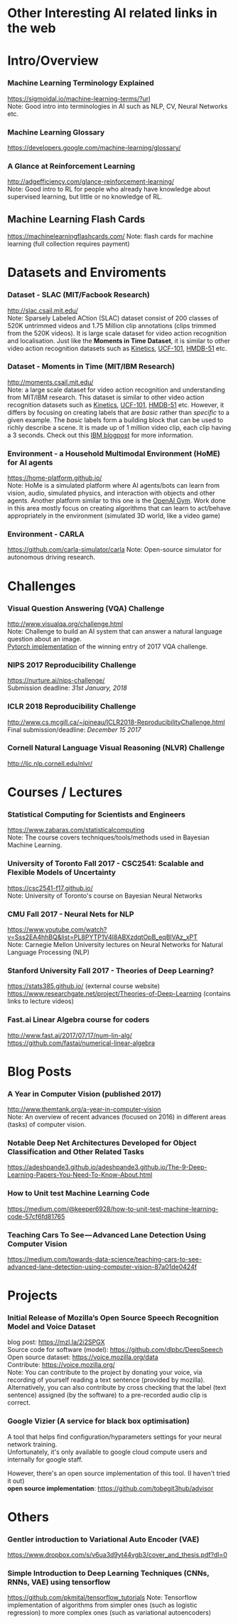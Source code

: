 # Other Interesting AI related links in the web
# Intro/Overview

### Machine Learning Terminology Explained
https://sigmoidal.io/machine-learning-terms/?url  
Note: Good intro into terminologies in AI such as NLP, CV, Neural Networks etc.

### Machine Learning Glossary
https://developers.google.com/machine-learning/glossary/

### A Glance at Reinforcement Learning
http://adgefficiency.com/glance-reinforcement-learning/  
Note: Good intro to RL for people who already have knowledge about supervised learning, but little or no knowledge of RL.

## Machine Learning Flash Cards
https://machinelearningflashcards.com/
Note: flash cards for machine learning (full collection requires payment)
  
# Datasets and Enviroments
### Dataset - SLAC (MIT/Facbook Research)
http://slac.csail.mit.edu/  
Note: Sparsely Labeled ACtion (SLAC) dataset consist of 200 classes of 520K untrimmed videos and 1.75 Million clip annotations (clips trimmed from the 520K videos). It is large scale dataset for video action recognition and localisation. Just like the **Moments in Time Dataset**, it is similar to other video action recognition datasets such as [Kinetics](https://deepmind.com/research/open-source/open-source-datasets/kinetics/), [UCF-101](http://crcv.ucf.edu/data/UCF101.php), [HMDB-51](http://serre-lab.clps.brown.edu/resource/hmdb-a-large-human-motion-database/#Downloads) etc.

### Dataset - Moments in Time (MIT/IBM Research)
http://moments.csail.mit.edu/  
Note: a large scale dataset for video action recognition and understanding from MIT/IBM research. This dataset is similar to other video action recognition datasets such as [Kinetics](https://deepmind.com/research/open-source/open-source-datasets/kinetics/), [UCF-101](http://crcv.ucf.edu/data/UCF101.php), [HMDB-51](http://serre-lab.clps.brown.edu/resource/hmdb-a-large-human-motion-database/#Downloads) etc. However, it differs by focusing on creating labels that are *basic* rather than *specific* to a given example. The *basic* labels form a building block that can be used to richly describe a scene. It is made up of 1 million video clip, each clip having a 3 seconds. Check out this [IBM blogpost](https://www.ibm.com/blogs/research/2017/12/ai-video-understanding/) for more information.

### Environment - a Household Multimodal Environment (HoME) for AI agents
https://home-platform.github.io/  
Note: HoMe is a simulated platform where AI agents/bots can learn from vision, audio, simulated physics, and interaction with objects and other agents. Another platform similar to this one is the [OpenAI Gym](https://gym.openai.com/envs/). Work done in this area mostly focus on creating algorithms that can learn to act/behave appropriately in the environment (simulated 3D world, like a video game)

### Environment - CARLA
https://github.com/carla-simulator/carla
Note: Open-source simulator for autonomous driving research.

# Challenges

### Visual Question Answering (VQA) Challenge
http://www.visualqa.org/challenge.html  
Note: Challenge to build an AI system that can answer a natural language question about an image.  
[Pytorch implementation](https://github.com/hengyuan-hu/bottom-up-attention-vqa) of the winning entry of 2017 VQA challenge.

### NIPS 2017 Reproducibility Challenge
https://nurture.ai/nips-challenge/  
Submission deadline: *31st January, 2018*

### ICLR 2018 Reproducibility Challenge
http://www.cs.mcgill.ca/~jpineau/ICLR2018-ReproducibilityChallenge.html  
Final submission/deadline: *December 15 2017*

### Cornell Natural Language Visual Reasoning (NLVR) Challenge
http://lic.nlp.cornell.edu/nlvr/
  
   
   
# Courses / Lectures

### Statistical Computing for Scientists and Engineers
https://www.zabaras.com/statisticalcomputing  
Note: The course covers techniques/tools/methods used in Bayesian Machine Learning.

### University of Toronto Fall 2017 - CSC2541: Scalable and Flexible Models of Uncertainty
https://csc2541-f17.github.io/  
Note: University of Toronto's course on Bayesian Neural Networks

### CMU Fall 2017 - Neural Nets for NLP
https://www.youtube.com/watch?v=Sss2EA4hhBQ&list=PL8PYTP1V4I8ABXzdqtOpB_eqBlVAz_xPT  
Note: Carnegie Mellon University lectures on Neural Networks for Natural Language Processing (NLP)

### Stanford University Fall 2017 - Theories of Deep Learning?
https://stats385.github.io/  (external course website)  
https://www.researchgate.net/project/Theories-of-Deep-Learning (contains links to lecture videos)

### Fast.ai Linear Algebra course for coders
http://www.fast.ai/2017/07/17/num-lin-alg/  
https://github.com/fastai/numerical-linear-algebra
  
  
  
# Blog Posts
### A Year in Computer Vision (published 2017)
http://www.themtank.org/a-year-in-computer-vision  
Note: An overview of recent advances (focused on 2016) in different areas (tasks) of computer vision.

### Notable Deep Net Architectures Developed for Object Classification and Other Related Tasks
https://adeshpande3.github.io/adeshpande3.github.io/The-9-Deep-Learning-Papers-You-Need-To-Know-About.html

### How to Unit test Machine Learning Code
https://medium.com/@keeper6928/how-to-unit-test-machine-learning-code-57cf6fd81765

### Teaching Cars To See — Advanced Lane Detection Using Computer Vision
https://medium.com/towards-data-science/teaching-cars-to-see-advanced-lane-detection-using-computer-vision-87a01de0424f
  
  
  
# Projects

### Initial Release of Mozilla’s Open Source Speech Recognition Model and Voice Dataset
blog post: https://mzl.la/2i2SPGX  
Source code for software (model): https://github.com/dlpbc/DeepSpeech  
Open source dataset: https://voice.mozilla.org/data  
Contribute: https://voice.mozilla.org/  
Note: You can contribute to the project by donating your voice, via recording of yourself reading a text sentence (provided by mozilla). Alternatively, you can also contribute by cross checking that the label (text sentence) assigned (by the software) to a pre-recorded audio clip is correct.

### Google Vizier (A service for black box optimisation)
A tool that helps find configuration/hyparameters settings for your neural network training.  
Unfortunately, it's only available to google cloud compute users and internally for google staff.  
  
However, there's an open source implementation of this tool. (I haven't tried it out)  
**open source implementation**: https://github.com/tobegit3hub/advisor
  
  
  
# Others

### Gentler introduction to Variational Auto Encoder (VAE)
https://www.dropbox.com/s/v6ua3d9yt44vgb3/cover_and_thesis.pdf?dl=0

### Simple Introduction to Deep Learning Techniques (CNNs, RNNs, VAE) using tensorflow
https://github.com/pkmital/tensorflow_tutorials
Note: Tensorflow implementation of algorithms from simpler ones (such as logistic regression) to more complex ones (such as variational autoencoders)
